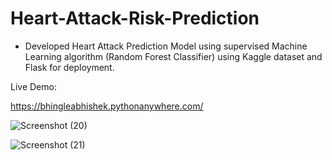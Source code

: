 # Heart-Attack-Risk-Prediction

- Developed Heart Attack Prediction Model using supervised Machine Learning algorithm (Random Forest Classifier) using Kaggle dataset and Flask for deployment.

Live Demo:

https://bhingleabhishek.pythonanywhere.com/



![Screenshot (20)](https://user-images.githubusercontent.com/60403903/128711735-d87d040c-654d-42d4-8cd4-e3e787af9c35.png)

![Screenshot (21)](https://user-images.githubusercontent.com/60403903/128711724-10ae7845-ff66-4f86-896c-a8796598b4f1.png)
